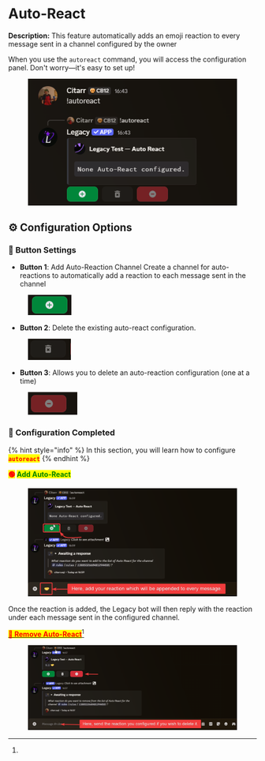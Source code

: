 # Auto-React

**Description:** This feature automatically adds an emoji reaction to every message sent in a channel configured by the owner

When you use the `autoreact` command, you will access the configuration panel. Don't worry—it's easy to set up!

<figure><img src="../../.gitbook/assets/image (6).png" alt=""><figcaption></figcaption></figure>

## ⚙️ Configuration Options

### 🔹 Button Settings

* **Button 1**: Add Auto-Reaction Channel Create a channel for auto-reactions to automatically add a reaction to each message sent in the channel

<figure><img src="../../.gitbook/assets/image (7).png" alt=""><figcaption></figcaption></figure>

* **Button 2**: Delete the existing auto-react configuration.

<figure><img src="../../.gitbook/assets/image (8).png" alt=""><figcaption></figcaption></figure>

* **Button 3**: Allows you to delete an auto-reaction configuration (one at a time)

<figure><img src="../../.gitbook/assets/image (9).png" alt=""><figcaption></figcaption></figure>

### 🔹 Configuration Completed

{% hint style="info" %}
In this section, you will learn how to configure <mark style="color:red;">**`autoreact`**</mark>
{% endhint %}

<mark style="color:red;">**🟢**</mark>**&#x20;**<mark style="color:green;">**Add Auto-React**</mark>

<figure><img src="../../.gitbook/assets/image (12).png" alt=""><figcaption></figcaption></figure>

Once the reaction is added, the Legacy bot will then reply with the reaction under each message sent in the configured channel.

[<mark style="color:red;">**🔴 Remove Auto-React**</mark>](#user-content-fn-1)[^1]

<figure><img src="../../.gitbook/assets/image (11).png" alt=""><figcaption></figcaption></figure>

[^1]: 
